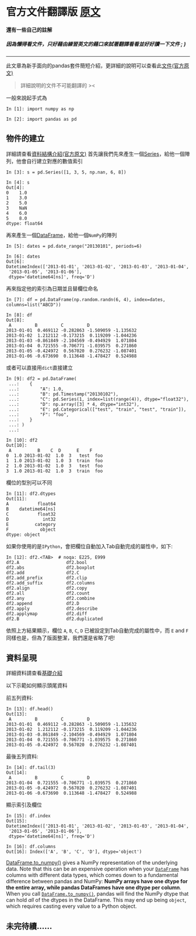 # 官方文件翻譯版 [原文](https://pandas.pydata.org/docs/user_guide/10min.html)
#### 還有一些自己的註解
##### 因為懶得看文件，只好藉由練習英文的藉口來試著翻譯看看並好好讀一下文件 ; )
***
此文章為新手面向的pandas套件簡短介紹，更詳細的說明可以查看此[文件(官方原文)](https://pandas.pydata.org/docs/user_guide/cookbook.html#cookbook)
> 詳細說明的文件不可能翻譯的 ><

一般來說起手式為

	In [1]: import numpy as np

	In [2]: import pandas as pd
	
## 物件的建立
詳細請查看[資料結構介紹(官方原文)](https://pandas.pydata.org/docs/user_guide/dsintro.html#dsintro)
首先讓我們先來產生一個[Series](https://pandas.pydata.org/docs/reference/api/pandas.Series.html#pandas.Series)，給他一個陣列，他會自行建立對應的數值索引

	In [3]: s = pd.Series([1, 3, 5, np.nan, 6, 8])
	
	In [4]: s
	Out[4]: 
	0    1.0
	1    3.0
	2    5.0
	3    NaN
	4    6.0
	5    8.0
	dtype: float64

再來產生一個[DataFrame](https://pandas.pydata.org/docs/reference/api/pandas.DataFrame.html#pandas.DataFrame)，給他一個`NumPy`的陣列

	In [5]: dates = pd.date_range("20130101", periods=6)

	In [6]: dates
	Out[6]: 
	DatetimeIndex(['2013-01-01', '2013-01-02', '2013-01-03', '2013-01-04',
	 '2013-01-05', '2013-01-06'],
	 dtype='datetime64[ns]', freq='D')

再來指定他的索引為日期並且替欄位命名

	In [7]: df = pd.DataFrame(np.random.randn(6, 4), index=dates, columns=list("ABCD"))

	In [8]: df
	Out[8]: 
	 A         B         C         D
	2013-01-01  0.469112 -0.282863 -1.509059 -1.135632
	2013-01-02  1.212112 -0.173215  0.119209 -1.044236
	2013-01-03 -0.861849 -2.104569 -0.494929  1.071804
	2013-01-04  0.721555 -0.706771 -1.039575  0.271860
	2013-01-05 -0.424972  0.567020  0.276232 -1.087401
	2013-01-06 -0.673690  0.113648 -1.478427  0.524988

或者可以直接用`dict`直接建立

	In [9]: df2 = pd.DataFrame(
	 ...:    {
	 ...:        "A": 1.0,
	 ...:        "B": pd.Timestamp("20130102"),
	 ...:        "C": pd.Series(1, index=list(range(4)), dtype="float32"),
	 ...:        "D": np.array([3] * 4, dtype="int32"),
	 ...:        "E": pd.Categorical(["test", "train", "test", "train"]),
	 ...:        "F": "foo",
	 ...:    }
	 ...: )
	 ...: 

	In [10]: df2
	Out[10]: 
	 A          B    C  D      E    F
	0  1.0 2013-01-02  1.0  3   test  foo
	1  1.0 2013-01-02  1.0  3  train  foo
	2  1.0 2013-01-02  1.0  3   test  foo
	3  1.0 2013-01-02  1.0  3  train  foo

欄位的型別可以不同

	In [11]: df2.dtypes
	Out[11]: 
	A           float64
	B    datetime64[ns]
	C           float32
	D             int32
	E          category
	F            object
	dtype: object

如果你使用的是`IPython`，會把欄位自動加入Tab自動完成的屬性中，如下:

	In [12]: df2.<TAB>  # noqa: E225, E999
	df2.A                  df2.bool
	df2.abs                df2.boxplot
	df2.add                df2.C
	df2.add_prefix         df2.clip
	df2.add_suffix         df2.columns
	df2.align              df2.copy
	df2.all                df2.count
	df2.any                df2.combine
	df2.append             df2.D
	df2.apply              df2.describe
	df2.applymap           df2.diff
	df2.B                  df2.duplicated

依照上方結果顯示，欄位 `A`,  `B`,  `C`, `D`  已被設定到Tab自動完成的屬性中，而  `E`  and  `F`  同樣也是，但為了版面整潔，我們還是省略了吧!

## 資料呈現
詳細資料請查看[基礎介紹](https://pandas.pydata.org/docs/user_guide/basics.html#basics)

以下示範如何顯示頭尾資料

前五列資料:

	In [13]: df.head()
	Out[13]: 
	 A         B         C         D
	2013-01-01  0.469112 -0.282863 -1.509059 -1.135632
	2013-01-02  1.212112 -0.173215  0.119209 -1.044236
	2013-01-03 -0.861849 -2.104569 -0.494929  1.071804
	2013-01-04  0.721555 -0.706771 -1.039575  0.271860
	2013-01-05 -0.424972  0.567020  0.276232 -1.087401

最後五列資料:

	In [14]: df.tail(3)
	Out[14]: 
	 A         B         C         D
	2013-01-04  0.721555 -0.706771 -1.039575  0.271860
	2013-01-05 -0.424972  0.567020  0.276232 -1.087401
	2013-01-06 -0.673690  0.113648 -1.478427  0.524988

顯示索引及欄位

	In [15]: df.index
	Out[15]: 
	DatetimeIndex(['2013-01-01', '2013-01-02', '2013-01-03', '2013-01-04',
	 '2013-01-05', '2013-01-06'],
	 dtype='datetime64[ns]', freq='D')

	In [16]: df.columns
	Out[16]: Index(['A', 'B', 'C', 'D'], dtype='object')

[DataFrame.to_numpy()](https://pandas.pydata.org/docs/reference/api/pandas.DataFrame.to_numpy.html#pandas.DataFrame.to_numpy "pandas.DataFrame.to_numpy") gives a NumPy representation of the underlying data. Note that this can be an expensive operation when your [`DataFrame`](https://pandas.pydata.org/docs/reference/api/pandas.DataFrame.html#pandas.DataFrame "pandas.DataFrame") has columns with different data types, which comes down to a fundamental difference between pandas and NumPy: **NumPy arrays have one dtype for the entire array, while pandas DataFrames have one dtype per column**. When you call [`DataFrame.to_numpy()`](https://pandas.pydata.org/docs/reference/api/pandas.DataFrame.to_numpy.html#pandas.DataFrame.to_numpy "pandas.DataFrame.to_numpy"), pandas will find the NumPy dtype that can hold _all_ of the dtypes in the DataFrame. This may end up being `object`, which requires casting every value to a Python object.

## 未完待續......
<!--stackedit_data:
eyJoaXN0b3J5IjpbLTIwODcwNzgyNjYsMzI5MzUyMzU1LDczMz
kyMDgzNSwxNjE4NTY3MTgwLDcwMDU1ODQ4LC0zMjEzNjk1MTEs
MjEyMDQ3MjQxMF19
-->